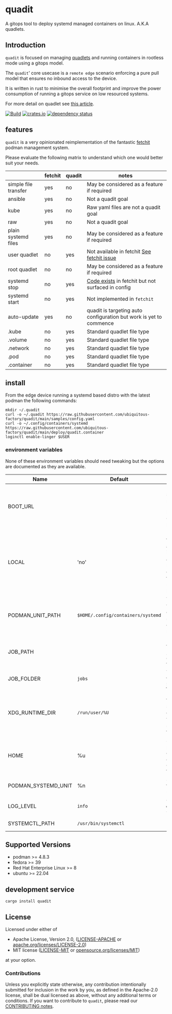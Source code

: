 # quadit

A gitops tool to deploy systemd managed containers on linux. A.K.A quadlets.

## Introduction

`quadit` is focused on managing [quadlets](https://docs.podman.io/en/latest/markdown/podman-systemd.unit.5.html) and running containers in rootless mode using a gitops model.

The `quadit`' core usecase is a `remote edge` scenario enforcing a pure pull model that ensures no inbound access to the device.   

It is written in rust to minimise the overall footprint and improve the power consumption of running a gitops service on low resourced systems.

For more detail on quadlet see [this article](https://www.redhat.com/sysadmin/quadlet-podman). 

[![Build](https://github.com/ubiquitous-factory/quadit/actions/workflows/build.yml/badge.svg)](https://github.com/ubiquitous-factory/quadit/actions/workflows/build.yml)
[![crates.io](https://img.shields.io/crates/v/quadit.svg)](https://crates.io/crates/quadit)
[![dependency status](https://deps.rs/repo/github/ubiquitous-factory/quadit/status.svg)](https://deps.rs/repo/github/ubiquitous-factory/quadit)

## features

`quadit` is a very opinionated reimplementation of the fantastic [fetchit](https://github.com/containers/fetchit) podman management system. 

Please evaluate the following matrix to understand which one would better suit your needs.

||fetchit|quadit|notes|
|---|---|---|---|
|simple file transfer|yes|no|May be considered as a feature if required|
|ansible|yes|no|Not a quadit goal|
|kube|yes|no|Raw yaml files are not a quadit goal|
|raw|yes|no|Not a quadit goal|
|plain systemd files|yes|no|May be considered as a feature if required|
|user quadlet|no|yes|Not available in fetchit [See fetchit issue](https://github.com/containers/fetchit/issues/311)|
|root quadlet|no|no|May be considered as a feature if required|
|systemd stop|no|yes|[Code exists](https://github.com/containers/fetchit/blob/main/method_containers/systemd/systemd-script#L51) in fetchit but not surfaced in config|
|systemd start|no|yes|Not implemented in `fetchit`|
|auto-update|yes|no|quadit is targeting auto configuration but work is yet to commence|
|.kube|no|yes|Standard quadlet file type|
|.volume|no|yes|Standard quadlet file type|
|.network|no|yes|Standard quadlet file type|
|.pod|no|yes|Standard quadlet file type|
|.container|no|yes|Standard quadlet file type|

## install

From the edge device running a systemd based distro with the latest podman the following commands:
```
mkdir ~/.quadit
curl -o ~/.quadit https://raw.githubusercontent.com/ubiquitous-factory/quadit/main/samples/config.yaml
curl -o ~/.config/containers/systemd https://raw.githubusercontent.com/ubiquitous-factory/quadit/main/deploy/quadit.container
loginctl enable-linger $USER
```

### environment variables
None of these environment variables should need tweaking but the options are documented as they are available.

|Name|Default|Description|
|---|---|---|
|BOOT_URL|<Empty>|Bootstrap the service from remote `config.yaml` hosted at a url. Overrides the local `config.yaml`| 
|LOCAL|'no'|If set to a 'yes' then the exe will assume it's not in a container and run with the local users configuration from $HOME and not use `/opt` locations| 
|PODMAN_UNIT_PATH|`$HOME/.config/containers/systemd`|The location where the container files should be written on the host machine|
|JOB_PATH|<Empty>|Left empty for testing but set to `/tmp` in the `quadit.container` file|
|JOB_FOLDER|`jobs`|The name of the folder to save jobs.|
|XDG_RUNTIME_DIR|`/run/user/%U`|Used by systemd to find a user-specific directory in which it can store small temporary files|
|HOME|%u|Set by systemd parameter `%u` but can be overridden in the `quadit.container` file|
|PODMAN_SYSTEMD_UNIT|%n|Set by systemd - the name of the unit|
|LOG_LEVEL|`info`| Can be `error`, `warn`, `info`, `debug`, `trace`|
|SYSTEMCTL_PATH|`/usr/bin/systemctl`|Path to the `systemctl` binary|

## Supported Versions

* podman >= 4.8.3
* fedora >= 39
* Red Hat Enterprise Linux >= 8
* ubuntu >= 22.04

## development service
```
cargo install quadit
```

## License

Licensed under either of

* Apache License, Version 2.0, ([LICENSE-APACHE](LICENSE-APACHE) or [apache.org/licenses/LICENSE-2.0](https://www.apache.org/licenses/LICENSE-2.0))
* MIT license ([LICENSE-MIT](LICENSE-MIT) or [opensource.org/licenses/MIT](https://opensource.org/licenses/MIT))

at your option.


### Contributions

Unless you explicitly state otherwise, any contribution intentionally
submitted for inclusion in the work by you, as defined in the Apache-2.0
license, shall be dual licensed as above, without any additional terms or
conditions.
If you want to contribute to `quadit`, please read our [CONTRIBUTING notes].

[CONTRIBUTING notes]: CONTRIBUTING.md
